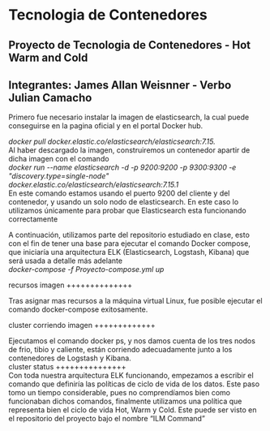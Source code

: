 # Tecnologia de Contenedores  
## Proyecto de Tecnologia de Contenedores - Hot Warm and Cold
## Integrantes: James Allan Weisnner - Verbo Julian Camacho  
  
Primero fue necesario instalar la imagen de elasticsearch, la cual puede conseguirse en la pagina oficial y en el portal Docker hub.  

*docker pull docker.elastic.co/elasticsearch/elasticsearch:7.15.*  
Al haber descargado la imagen, construiremos un contenedor apartir de dicha imagen con el comando  
*docker run --name elasticsearch -d -p 9200:9200 -p 9300:9300 -e "discovery.type=single-node" docker.elastic.co/elasticsearch/elasticsearch:7.15.1*  
En este comando estamos usando el puerto 9200 del cliente y del contenedor, y usando un solo nodo de elasticsearch. En este caso lo utilizamos únicamente para probar que Elasticsearch esta funcionando correctamente  

A continuación, utilizamos parte del repositorio estudiado en clase, esto con el fin de tener una base para ejecutar el comando Docker compose, que iniciaría una arquitectura ELK (Elasticsearch, Logstash, Kibana) que será usada a detalle más adelante  
*docker-compose -f Proyecto-compose.yml up*  

recursos imagen  ++++++++++++++

Tras asignar mas recursos a la máquina virtual Linux, fue posible ejecutar el comando docker-compose exitosamente.  

cluster corriendo imagen +++++++++++++

Ejecutamos el comando docker ps, y nos damos cuenta de los tres nodos de frio, tibio y caliente, están corriendo adecuadamente junto a los contenedores de Logstash y Kibana.  
cluster status +++++++++++++++  
Con toda nuestra arquitectura ELK funcionando, empezamos a escribir el comando que definiría las políticas de ciclo de vida de los datos. Este paso tomo un tiempo considerable, pues no comprendíamos bien como funcionaban dichos comandos, finalmente utilizamos una política que representa bien el ciclo de vida Hot, Warm y Cold. Este puede ser visto en el repositorio del proyecto bajo el nombre “ILM Command”  

